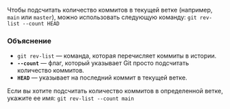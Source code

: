 Чтобы подсчитать количество коммитов в текущей ветке (например, `main` или `master`), можно использовать следующую команду:
`git rev-list --count HEAD`

### Объяснение
- `git rev-list` — команда, которая перечисляет коммиты в истории.
- **`--count`** — флаг, который указывает Git просто подсчитать количество коммитов.
- **`HEAD`** — указывает на последний коммит в текущей ветке.

Если вы хотите подсчитать количество коммитов в определенной ветке, укажите ее имя:
`git rev-list --count main`

